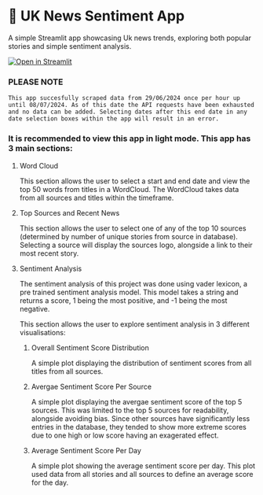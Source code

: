 # 📰 UK News Sentiment App

A simple Streamlit app showcasing Uk news trends, exploring both popular stories and simple sentiment analysis.

[![Open in Streamlit](https://static.streamlit.io/badges/streamlit_badge_black_white.svg)](https://capstone-news-app-kefspgzdrip.streamlit.app/)

### PLEASE NOTE
    
    This app succesfully scraped data from 29/06/2024 once per hour up until 08/07/2024. As of this date the API requests have been exhausted and no data can be added. Selecting dates after this end date in any date selection boxes within the app will result in an error.

### It is recommended to view this app in light mode. This app has 3 main sections:

1. Word Cloud

   This section allows the user to select a start and end date and view the top 50 words from titles in a WordCloud. The WordCloud takes data from all sources and titles within the timeframe.


2. Top Sources and Recent News

   This section allows the user to select one of any of the top 10 sources (determined by number of unique stories from source in database). Selecting a source will display the sources logo, alongside a link to their most recent story.


3. Sentiment Analysis

   The sentiment analysis of this project was done using vader lexicon, a pre trained sentiment analysis model. This model takes a string and returns a score, 1 being the most positive, and -1 being the most negative.

   This section allows the user to explore sentiment analysis in 3 different visualisations:
      
      1. Overall Sentiment Score Distribution

         A simple plot displaying the distribution of sentiment scores from all titles from all sources.

      2. Avergae Sentiment Score Per Source

         A simple plot displaying the avergae sentiment score of the top 5 sources. This was limited to the top 5 sources for readability, alongside avoiding bias. Since other sources have significantly less entries in the database, they tended to show more extreme scores due to one high or low score having an exagerated effect. 

      3. Average Sentiment Score Per Day

         A simple plot showing the average sentiment score per day. This plot used data from all stories and all sources to define an average score for the day.

